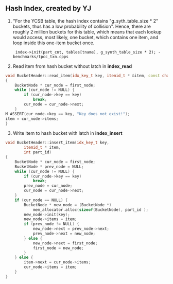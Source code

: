 Hash Index, created by YJ
-------------------------

1. "For the YCSB table, the hash index contains "g_syth_table_size * 2" buckets, thus has a low probability of collision". Hence, there are roughly 2 million buckets for this table, which means that each lookup would access, most likely, one bucket, which contains one item, and loop inside this one-item bucket once.
    
        index->init(part_cnt, tables[tname], g_synth_table_size * 2); - benchmarks/tpcc_txn.cpps

2. Read item from hash bucket without latch in **index_read**
~~~c++
void BucketHeader::read_item(idx_key_t key, itemid_t * &item, const char * tname) 
{
	BucketNode * cur_node = first_node;
	while (cur_node != NULL) {
		if (cur_node->key == key)
			break;
		cur_node = cur_node->next;
	}
M_ASSERT(cur_node->key == key, "Key does not exist!");
item = cur_node->items;
}
~~~

3. Write item to hash bucket with latch in **index_insert**
~~~c++
void BucketHeader::insert_item(idx_key_t key, 
		itemid_t * item, 
		int part_id) 
{
	BucketNode * cur_node = first_node;
	BucketNode * prev_node = NULL;
	while (cur_node != NULL) {
		if (cur_node->key == key)
			break;
		prev_node = cur_node;
		cur_node = cur_node->next;
	}
	if (cur_node == NULL) {		
		BucketNode * new_node = (BucketNode *) 
			mem_allocator.alloc(sizeof(BucketNode), part_id );
		new_node->init(key);
		new_node->items = item;
		if (prev_node != NULL) {
			new_node->next = prev_node->next;
			prev_node->next = new_node;
		} else {
			new_node->next = first_node;
			first_node = new_node;
		}
	} else {
		item->next = cur_node->items;
		cur_node->items = item;
	}
}
~~~
